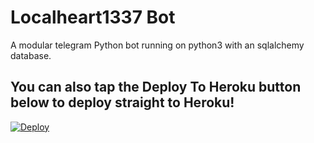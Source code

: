 # Localheart1337 Bot
A modular telegram Python bot running on python3 with an sqlalchemy database.


## You can also tap the Deploy To Heroku button below to deploy straight to Heroku!

[![Deploy](https://www.herokucdn.com/deploy/button.svg)](https://heroku.com/deploy?template=https://github.com/RiSecID/EmiliaHikari)

